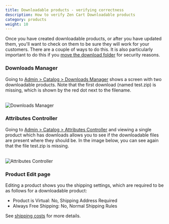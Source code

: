 ```yaml
---
title: Downloadable products - verifying correctness 
description: How to verify Zen Cart Downloadable products 
category: products
weight: 10
---
```


Once you have created downloadable products, or after you have updated them, you'll want to check on them to be sure they will work for your customers.  There are a couple of ways to do this. It is also particularly important to do this if you [move the download folder](/user/security/relocate_download_folder/) for security reasons. 

### Downloads Manager 
Going to [Admin > Catalog > Downloads Manager](/user/admin_pages/catalog/downloads_manager/) shows a screen with two downloadable products.  Note that the first download (named test.zip) is missing, which is shown by the red dot next to the filename. 

<br>
<img src="/images/downloads_manager.png" alt="Downloads Manager" />

### Attributes Controller 

Going to [Admin > Catalog > Attributes Controller](/user/admin_pages/catalog/attributes_controller) and viewing a single product which has downloads allows you to see if the downloadable files are present where they should be. 
In the image below, you can see again that the file test.zip is missing.

<br>
<img src="/images/attributes_controller_attributes.png" alt="Attributes Controller" />

### Product Edit page 

Editing a product shows you the shipping settings, which are required to be as follows for a downloadable product: 

- Product is Virtual: No, Shipping Address Required
- Always Free Shipping: No, Normal Shipping Rules

See [shipping costs](/user/products/downloadable/#additional-notes-about-downloads-and-shipping-costs) for more details. 


